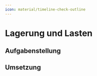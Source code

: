 ```yaml
---
icon: material/timeline-check-outline
---
```


# Lagerung und Lasten

## Aufgabenstellung

## Umsetzung
